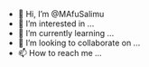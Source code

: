 - 👋 Hi, I’m @MAfuSalimu
- 👀 I’m interested in ...
- 🌱 I’m currently learning ...
- 💞️ I’m looking to collaborate on ...
- 📫 How to reach me ...

<!---
MAfuSalimu/MAfuSalimu is a ✨ special ✨ repository because its `README.md` (this file) appears on your GitHub profile.
You can click the Preview link to take a look at your changes.
--->
